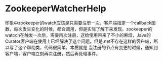 # ZookeeperWatcherHelp

印象中zookeeper的watch应该是只需要注册一次，客户端指定一个callback函数，每次发生变化的时候，都会调用，但是实际了解下来发现，zookeeper的watcch在触发一次后，需要再次注册，这给使用带来了不小的麻烦，Java的Curator客户端在使用上已经解决了这个问题，但是.net不存在这样的客户端，所以写了这个帮助类，代码很简单，本质就是 当注册的节点有变更的时候，通知到客户端，客户端立刻再次注册，然后再处理事件。
